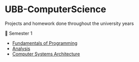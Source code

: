 # UBB-ComputerScience
Projects and homework done throughout the university years

:open_book: Semester 1
  - [Fundamentals of Programming](https://github.com/NikAlien/Fundamentals-of-Programming)
  - [Analysis](https://github.com/NikAlien/Analysis)
  - [Computer Systems Architecture](https://github.com/NikAlien/Computer-Systems-Architecture)
